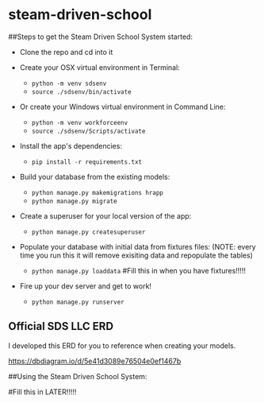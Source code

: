 # steam-driven-school

##Steps to get the Steam Driven School System started:
* Clone the repo and cd into it

* Create your OSX virtual environment in Terminal:

  * `python -m venv sdsenv`
  * `source ./sdsenv/bin/activate`
  
* Or create your Windows virtual environment in Command Line:

  * `python -m venv workforceenv`
  * `source ./sdsenv/Scripts/activate`
  
* Install the app's dependencies:

  * `pip install -r requirements.txt`
  
* Build your database from the existing models:

  * `python manage.py makemigrations hrapp`
  * `python manage.py migrate`
  
* Create a superuser for your local version of the app:

  * `python manage.py createsuperuser`
  
* Populate your database with initial data from fixtures files: (NOTE: every time you run this it will remove exisiting data and repopulate the tables)

  * `python manage.py loaddata` #Fill this in when you have fixtures!!!!!

* Fire up your dev server and get to work!

  * `python manage.py runserver`
  
## Official SDS LLC ERD
I developed this ERD for you to reference when creating your models.

https://dbdiagram.io/d/5e41d3089e76504e0ef1467b

##Using the Steam Driven School System:

#Fill this in LATER!!!!!

